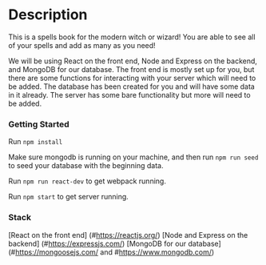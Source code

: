 # Description

This is a spells book for the modern witch or wizard! You are able to see all of your spells and add as many as you need!

We will be using React on the front end, Node and Express on the backend, and MongoDB for our database. The front end is mostly set up for you, but there are some functions for interacting with your server which will need to be added. The database has been created for you and will have some data in it already. The server has some bare functionality but more will need to be added.

### Getting Started

Run ```npm install```

Make sure mongodb is running on your machine, and then run ```npm run seed``` to seed your database with the beginning data.

Run ```npm run react-dev``` to get webpack running.

Run ```npm start``` to get server running.

### Stack
[React on the front end] (#https://reactjs.org/)
[Node and Express on the backend] (#https://expressjs.com/)
[MongoDB for our database] (#https://mongoosejs.com/ and #https://www.mongodb.com/)
